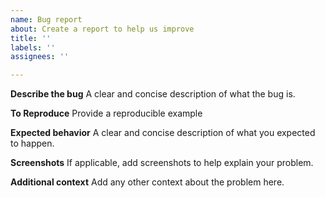 ```yaml
---
name: Bug report
about: Create a report to help us improve
title: ''
labels: ''
assignees: ''

---
```


**Describe the bug**
  A clear and concise description of what the bug is.

**To Reproduce**
  Provide a reproducible example

**Expected behavior**
  A clear and concise description of what you expected to happen.

**Screenshots**
  If applicable, add screenshots to help explain your problem.

**Additional context**
  Add any other context about the problem here.
